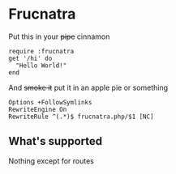 # Frucnatra

Put this in your <del>pipe</del> cinnamon

    require :frucnatra
    get '/hi' do
      "Hello World!"
    end

And <del>smoke it</del> put it in an apple pie or something

    Options +FollowSymlinks
    RewriteEngine On
    RewriteRule ^(.*)$ frucnatra.php/$1 [NC]

## What's supported

Nothing except for routes